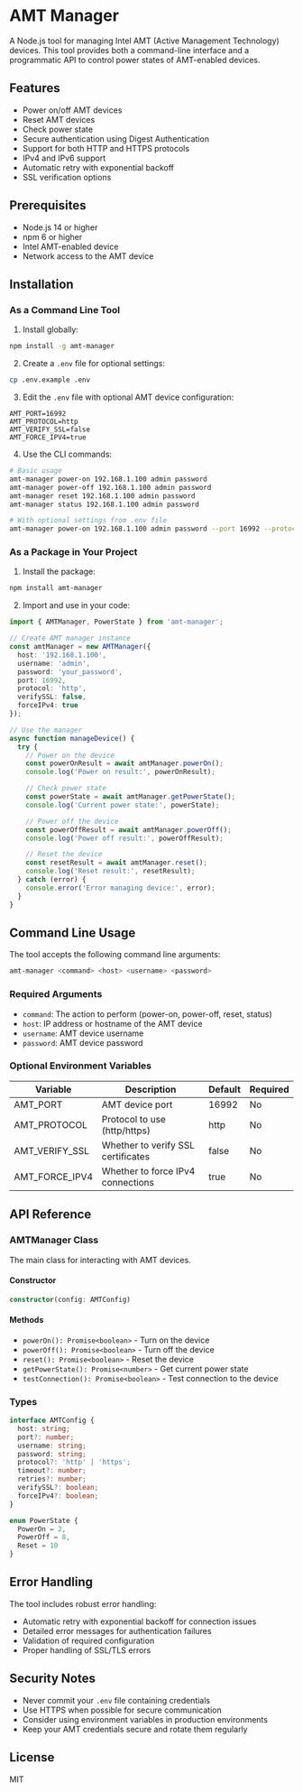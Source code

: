 # AMT Manager

A Node.js tool for managing Intel AMT (Active Management Technology) devices. This tool provides both a command-line interface and a programmatic API to control power states of AMT-enabled devices.

## Features

- Power on/off AMT devices
- Reset AMT devices
- Check power state
- Secure authentication using Digest Authentication
- Support for both HTTP and HTTPS protocols
- IPv4 and IPv6 support
- Automatic retry with exponential backoff
- SSL verification options

## Prerequisites

- Node.js 14 or higher
- npm 6 or higher
- Intel AMT-enabled device
- Network access to the AMT device

## Installation

### As a Command Line Tool

1. Install globally:
```bash
npm install -g amt-manager
```

2. Create a `.env` file for optional settings:
```bash
cp .env.example .env
```

3. Edit the `.env` file with optional AMT device configuration:
```env
AMT_PORT=16992
AMT_PROTOCOL=http
AMT_VERIFY_SSL=false
AMT_FORCE_IPV4=true
```

4. Use the CLI commands:
```bash
# Basic usage
amt-manager power-on 192.168.1.100 admin password
amt-manager power-off 192.168.1.100 admin password
amt-manager reset 192.168.1.100 admin password
amt-manager status 192.168.1.100 admin password

# With optional settings from .env file
amt-manager power-on 192.168.1.100 admin password --port 16992 --protocol https
```

### As a Package in Your Project

1. Install the package:
```bash
npm install amt-manager
```

2. Import and use in your code:
```typescript
import { AMTManager, PowerState } from 'amt-manager';

// Create AMT manager instance
const amtManager = new AMTManager({
  host: '192.168.1.100',
  username: 'admin',
  password: 'your_password',
  port: 16992,
  protocol: 'http',
  verifySSL: false,
  forceIPv4: true
});

// Use the manager
async function manageDevice() {
  try {
    // Power on the device
    const powerOnResult = await amtManager.powerOn();
    console.log('Power on result:', powerOnResult);

    // Check power state
    const powerState = await amtManager.getPowerState();
    console.log('Current power state:', powerState);

    // Power off the device
    const powerOffResult = await amtManager.powerOff();
    console.log('Power off result:', powerOffResult);

    // Reset the device
    const resetResult = await amtManager.reset();
    console.log('Reset result:', resetResult);
  } catch (error) {
    console.error('Error managing device:', error);
  }
}
```

## Command Line Usage

The tool accepts the following command line arguments:

```bash
amt-manager <command> <host> <username> <password>
```

### Required Arguments
- `command`: The action to perform (power-on, power-off, reset, status)
- `host`: IP address or hostname of the AMT device
- `username`: AMT device username
- `password`: AMT device password

### Optional Environment Variables
| Variable | Description | Default | Required |
|----------|-------------|---------|----------|
| AMT_PORT | AMT device port | 16992 | No |
| AMT_PROTOCOL | Protocol to use (http/https) | http | No |
| AMT_VERIFY_SSL | Whether to verify SSL certificates | false | No |
| AMT_FORCE_IPV4 | Whether to force IPv4 connections | true | No |

## API Reference

### AMTManager Class

The main class for interacting with AMT devices.

#### Constructor

```typescript
constructor(config: AMTConfig)
```

#### Methods

- `powerOn(): Promise<boolean>` - Turn on the device
- `powerOff(): Promise<boolean>` - Turn off the device
- `reset(): Promise<boolean>` - Reset the device
- `getPowerState(): Promise<number>` - Get current power state
- `testConnection(): Promise<boolean>` - Test connection to the device

### Types

```typescript
interface AMTConfig {
  host: string;
  port?: number;
  username: string;
  password: string;
  protocol?: 'http' | 'https';
  timeout?: number;
  retries?: number;
  verifySSL?: boolean;
  forceIPv4?: boolean;
}

enum PowerState {
  PowerOn = 2,
  PowerOff = 8,
  Reset = 10
}
```

## Error Handling

The tool includes robust error handling:
- Automatic retry with exponential backoff for connection issues
- Detailed error messages for authentication failures
- Validation of required configuration
- Proper handling of SSL/TLS errors

## Security Notes

- Never commit your `.env` file containing credentials
- Use HTTPS when possible for secure communication
- Consider using environment variables in production environments
- Keep your AMT credentials secure and rotate them regularly

## License

MIT 